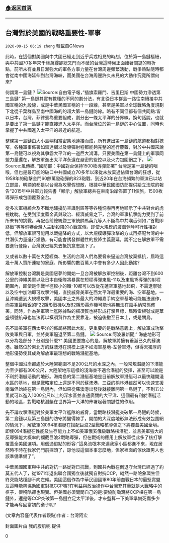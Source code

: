 ###  [:house:返回首頁](https://github.com/ourhimalayas/txt)
---

## 台灣對於美國的戰略重要性-軍事
`2020-09-15 06:19 zhong` [轉載自GNews](https://gnews.org/zh-hant/356898/)

此時，在這個對美國與中共國已經走到近乎兵戎相見的時刻，位於第一島鏈樞紐，與中共國70多年來千絲萬縷卻總又鬥而不破的台灣這時候正面臨著關鍵的轉折點，前所未有並且日漸強大的軍各方事力量在台灣周邊頻繁活動，戰爭熱點隨時都會從南中國海延伸到台灣海峽，而美國在台海周邊許久未見的大動作究竟所謂何來?

何謂第一島鏈？
![](https://s3.amazonaws.com/gnews-media-offload/wp-content/uploads/2020/09/15025735/%EF%BC%91-79.png)Source:自由電子報，”插旗索羅門、吉里巴斯 中國勢力滲透第三島鏈”
第一島鏈其實有數種的不同的劃分法，有北從日本群島一路往南續接中共國宣稱的九段線，或是中華民國宣稱的十一段線，甚至是美軍以全球戰略角度規劃下北從千葉群島至南中國海的的超大第一島鏈防線。略有不同但都有個共同點:皆以日本，台灣，菲律賓為重要組成，劃分出一條太平洋的分界線。換句話說，也就是要出了第一島鏈才能直接進入太平洋。而台灣位於第一島鏈的中心位置，同時也掌握了中共國進入太平洋的最近的航道。

整條第一島鏈由大小島嶼相當密集地連接而成，所有進出第一島鏈的航道都相對狹窄，各種軍事佈署如雷達網以及導彈射程都能夠完整的進行覆蓋，對於中共國來說第一島鏈可以視為其爭霸大平洋的一道巨大鴻溝，只要美國在第一島鏈上的軍事同盟力量還在，解放軍進出太平洋永遠在嚴密的監控以及火力包圍網之下。
![](https://s3.amazonaws.com/gnews-media-offload/wp-content/uploads/2020/09/15025759/%EF%BC%92-18.png)Source:風傳媒, “國防部：中國對台保持1500枚導彈部署”
台灣是第一島鏈的咽喉，但也是最可能的破口中共國成立70多年以來從未放棄過佔領台灣的狂想，從1958年的砲擊金門60餘萬發砲彈的823砲戰、到近20年在台海頻繁的軍演已以站立部屬，明顯的都是以台灣為攻擊假想敵，根據中華民國國防部提供給立法院的報告“2015年中共軍力報告書「顯示」解放軍總共在東南沿岸佈置了11個旅，1500枚導彈形成包圍覆蓋全台。

從多次軍機繞台及不斷地騷擾防空識別區等等各種恫嚇再再地顯示了中共對台的虎視眈眈。在受到深度藍金黃與政治、經濟威脅之下，台灣的軍事抗擊能力受到了前所未有的挑戰。再配合前總統暨三軍統帥馬英九等人不斷為中共喉舌例如，”首戰即終戰”等等恫嚇台灣人主動投降的心戰宣傳。即使大規模的渡海登陸可行性相對低，但解放軍很可能用以戰逼降的方式，以大規模導彈攻擊的方式再搭配台灣的中共潛伏力量進行煽動，有可能會誘發群體性的投降主義蔓延，說不定在解放軍不需要進行登陸，台灣就已經失去抵抗意志跪下了。

又或者以數十萬在大陸經商、生活的台灣人們為要脅來逼迫台灣放棄抵抗，屆時這幾十萬人質所連結的家庭、所影響的數百萬人中會有多少人因此動搖?

解放軍控制台灣將是美國惡夢的開始一旦台灣被解放軍控制後，距離台灣不到600公里的沖繩美軍以及日本自衛隊將暴露在短程導彈東風-11以及東風15導彈的射程範圍內，即使是作戰半徑較小的殲-10都可以改從花蓮空軍基地起飛，不需遼寧號以及空中加油即可攻擊沖繩，直接威脅美軍在西太平洋最重要的海、空軍基地。一旦沖繩遭到大規模攻擊，美國本土之外最大的沖繩嘉手納空軍基地可能無法運作，而美軍最精銳的F22隱形戰機以及B2隱形轟炸機可能也將無法在嘉手納常態佈署。同時，作為美軍第七艦隊據點的橫須賀也將形成打擊目標，屆時雷根號或是華盛頓號航母也無法再以橫須賀作為主要靠港，被迫後撤至日本土，或是關島。

先不論美軍在西太平洋的佈局將因此大亂，更重要的是戰略意義上，解放軍成功擊敗美軍與日軍，並將美軍逼退至第二島鏈。
![](https://s3.amazonaws.com/gnews-media-offload/wp-content/uploads/2020/09/15025906/%EF%BC%93-12.png) Source:阿波羅新聞,” 海底地形可以分為幾部分？分別是什麼?” 
美國更要擔心的是，解放軍將擁有垂涎已久的蘇澳港。雖然位於東北方的蘇澳港在規模上遠不如海軍基地-左營軍港，但得天獨厚的地形優勢使其成為解放軍最理想的戰略潛艇基地。

整個中國沿岸都處於大陸架範圍不足200公尺的水深之內，一般常規潛艇的下潛能力至少都有300公尺，大陸架地形這樣的淺海並不適合潛艇的發揮，甚至可以說是不利於潛艇活動的地形。海南島的第二潛艇基地是目前解放軍潛艇可以最快離開淺水區的基地，但是戰略定位上還是不同於蘇澳港，三亞的榆林港雖然可以快速支援南海但始終在第一島鏈內，但如果從蘇澳港出發後就接離開第一島鏈了，不到五公里就可以進入1000公尺以上的深水區並直通廣闊的大平洋、這個最有利於潛艇活動的地區，對戰略核潛艇在世界第一大洋的佈署起著關鍵性的作用。

先不論攻擊潛艇對於美軍太平洋艦隊的威脅，當戰略核潛艇突破第一島鏈的時候，第二島鏈以及第三島鏈的防守將變得棘手，開闊的大深度地形無法形成有效包圍網的情況下，解放軍的094核潛艇在搭配巨浪2型戰略核導彈之下將覆蓋美國全境。即使094潛艇在性能及生存能力上不如美軍俄亥俄級戰略核潛艇，並且美軍強大的反導彈能大概率的攔截巨浪2戰略導彈，但在戰術的應用上解放軍從此多了核打擊覆蓋全美國選項。用個通俗點的形容:”這臭流氓本來連我家小區都進不來，現在居然時不時在我家們門前探頭了，諒他沒這個本事怎麼地，但家裡面的傢伙跟男人也該準備準備了”。

中華民國國軍與中共的對抗一路從對日抗戰，到國共內戰在倒退守台灣已經過了約莫五代人了，從1971年退出聯合國獨立後就獨自對抗CCP，縱然一路險象環生但終究能站穩腳不向左傾。美國這個作為中華民國國軍80年前血戰日本的最堅實盟友這時能夠協助國軍對抗CCP嗎?在利益與政治操作中台灣充其量就是大戰略中的棋子，很殘酷卻也現實。但美國必須問問自己的是:要協防颱灣將CCP檔在第一島鏈外，還是等CCP突破第一島鏈立足太平洋後，才來盤算一下美軍準備死傷多少才能再奪回當初的棄子呢?

(文章內容僅代表作者觀點)作者：台灣阿宏

封面圖片由 我的腹肌呢 提供

0
